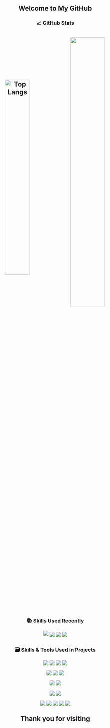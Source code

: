 <h2 align='center'>
  Welcome to My GitHub
</h2>

<h3 align='center'>📈 GitHub Stats</h3>
<h2 align='center'>
<img src="https://github-readme-stats.vercel.app/api/top-langs/?username=Jang-Sijin&amp;hide=glsl,ShaderLab,Mathematica,Javascript,CMake,Html,ASP.NET,HLSL&amp;layout=compact&langs_count=10&theme=onedark" alt="Top Langs" width="40%" style="vertical-align: middle;"/>
<img src="https://github-readme-streak-stats.herokuapp.com/?user=Jang-Sijin&theme=radical&hide_border=true&background=0D1117&stroke=58A6FF" width="47%" style="vertical-align: middle;"/>
</h2>

<h3 align='center'>📚 Skills Used Recently </h3>
<p align='center'>
<img src="https://img.shields.io/badge/Unity-000000?style=flat-square&logo=unity&logoColor=white"/> 
<img src="https://img.shields.io/badge/C%23-512BD4?style=flat-square&logo=C%23&logoColor=white" style="vertical-align: middle;"/>
<img src="https://img.shields.io/badge/Firebase-FFCA28?style=flat-square&logo=firebase&logoColor=black" style="vertical-align: middle;"/>
<img src="https://img.shields.io/badge/MariaDB-003545?style=flat-square&logo=mariadb&logoColor=white" style="vertical-align: middle;"/>
</p>
<h2 align='center'></h2>

<h3 align='center'>🗃️ Skills & Tools Used in Projects </h3>
<p align='center'>
<img src="https://img.shields.io/badge/C%23-512BD4?style=flat-square&logo=C%23&logoColor=white" style="vertical-align: middle;"/>
<img src="https://img.shields.io/badge/C%2B%2B-00599C?style=flat-square&logo=C%2B%2B&logoColor=white" style="vertical-align: middle;"/>
<img src="https://img.shields.io/badge/C-00599C?style=flat-square&logo=C&logoColor=white" style="vertical-align: middle;"/>
  <img src="https://img.shields.io/badge/Java-437291?style=flat-square&logoColor=white" style="vertical-align: middle;"/>
</p>

<p align='center'>
<img src="https://img.shields.io/badge/Unity-000000?style=flat-square&logo=unity&logoColor=white" style="vertical-align: middle;"/> 
<img src="https://img.shields.io/badge/OpenGL-4479A1?style=flat-square&logo=opengl&logoColor=white&color=4479A1" style="vertical-align: middle;"/>
<img src="https://img.shields.io/badge/DirectX-0078D4?style=flat-square&logo=windows&logoColor=white" style="vertical-align: middle;"/>
</p>

<p align='center'>
<img src="https://img.shields.io/badge/Firebase-FFCA28?style=flat-square&logo=firebase&logoColor=black" style="vertical-align: middle;"/>
<img src="https://img.shields.io/badge/MariaDB-003545?style=flat-square&logo=mariadb&logoColor=white" style="vertical-align: middle;"/>
</p>

<p align='center'>
<img src="https://img.shields.io/badge/GitHub-181717?style=flat-square&logo=github&logoColor=white" style="vertical-align: middle;"/>
<img src="https://img.shields.io/badge/SVN-809CC9?style=flat-square&logo=apache-subversion&logoColor=white" style="vertical-align: middle;"/>
</p>

<p align='center'>
<img src="https://img.shields.io/badge/Slack-4A154B?style=flat-square&logo=slack&logoColor=white" style="vertical-align: middle;"/>
<img src="https://img.shields.io/badge/Teams-6264A7?style=flat-square&logo=microsoft-teams&logoColor=white" style="vertical-align: middle;"/>
<img src="https://img.shields.io/badge/Notion-000000?style=flat-square&logo=notion&logoColor=white" style="vertical-align: middle;"/>
<img src="https://img.shields.io/badge/Confluence-172B4D?style=flat-square&logo=confluence&logoColor=white" style="vertical-align: middle;"/>
<img src="https://img.shields.io/badge/Jira-0052CC?style=flat-square&logo=jira&logoColor=white" style="vertical-align: middle;"/>
</p>
<h2 align='center'></h2>

<h2 align='center'> Thank you for visiting </h2>
